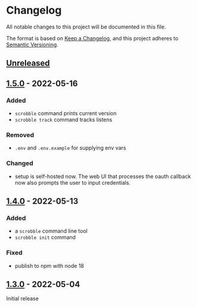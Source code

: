 # Changelog

All notable changes to this project will be documented in this file.

The format is based on [Keep a Changelog](https://keepachangelog.com/en/1.0.0/),
and this project adheres to [Semantic Versioning](https://semver.org/spec/v2.0.0.html).

## [Unreleased]

## [1.5.0] - 2022-05-16

### Added

- `scrobble` command prints current version
- `scrobble track` command tracks listens

### Removed

- `.env` and `.env.example` for supplying env vars

### Changed

- setup is self-hosted now. The web UI that processes the oauth callback
  now also prompts the user to input credentials.

## [1.4.0] - 2022-05-13

### Added

- a `scrobble` command line tool
- `scrobble init` command

### Fixed

- publish to npm with node 18

## [1.3.0] - 2022-05-04

Initial release

[unreleased]: https://github.com/jshawl/scrobble/compare/v1.5.0...HEAD
[1.5.0]: https://github.com/jshawl/scrobble/compare/v1.4.0...v1.5.0
[1.4.0]: https://github.com/jshawl/scrobble/compare/v1.3.0...v1.4.0
[1.3.0]: https://github.com/jshawl/scrobble/releases/tag/v1.3.0
